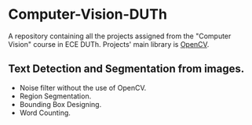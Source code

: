 # Computer-Vision-DUTh
A repository containing all the projects assigned from the "Computer Vision" course in ECE DUTh.
Projects' main library is [OpenCV](https://opencv.org/). 

## Text Detection and Segmentation from images.
* Noise filter without the use of OpenCV.
* Region Segmentation.
* Bounding Box Designing.
* Word Counting.
  

